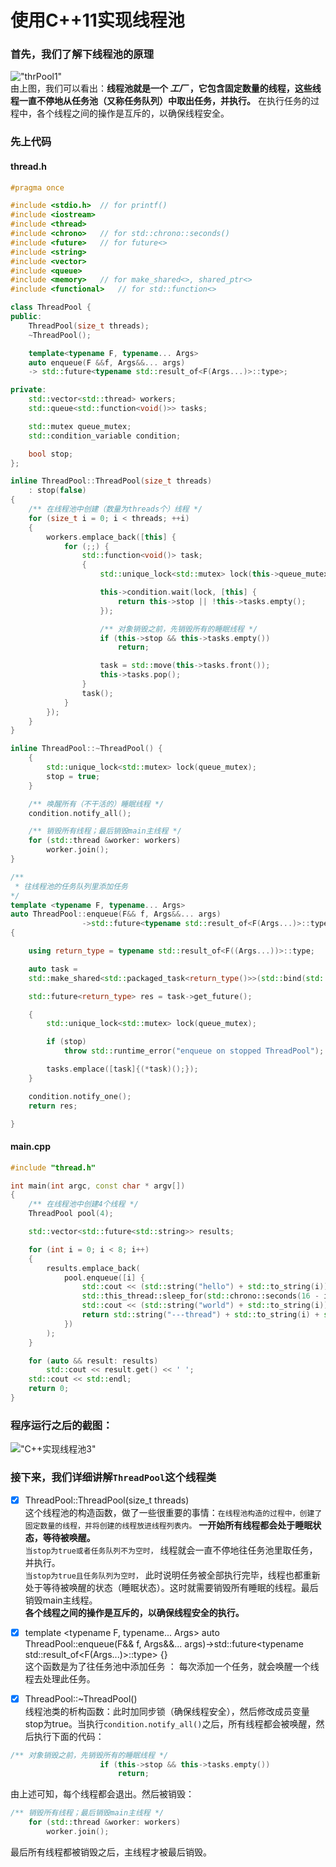 使用C++11实现线程池
=========
### 首先，我们了解下线程池的原理
!["thrPool1"](https://github.com/tycao/Cpp_mini_projects/blob/master/thread_pool/threadpool_1.png "thrPool1")<br />
由上图，我们可以看出：**线程池就是一个 _工厂_ ，它包含固定数量的线程，这些线程一直不停地从任务池（又称任务队列）中取出任务，并执行。**
在执行任务的过程中，各个线程之间的操作是互斥的，以确保线程安全。

### 先上代码
#### thread.h
```cpp
#pragma once

#include <stdio.h>  // for printf()
#include <iostream>
#include <thread>
#include <chrono>   // for std::chrono::seconds()
#include <future>   // for future<>
#include <string>
#include <vector>
#include <queue>
#include <memory>   // for make_shared<>, shared_ptr<>
#include <functional>   // for std::function<>

class ThreadPool {
public:
    ThreadPool(size_t threads);
    ~ThreadPool();

    template<typename F, typename... Args>
    auto enqueue(F &&f, Args&&... args)
    -> std::future<typename std::result_of<F(Args...)>::type>;

private:
    std::vector<std::thread> workers;
    std::queue<std::function<void()>> tasks;

    std::mutex queue_mutex;
    std::condition_variable condition;

    bool stop;
};

inline ThreadPool::ThreadPool(size_t threads)
    : stop(false)
{
    /** 在线程池中创建（数量为threads个）线程 */
    for (size_t i = 0; i < threads; ++i)
    {
        workers.emplace_back([this] {
            for (;;) {
                std::function<void()> task;
                {
                    std::unique_lock<std::mutex> lock(this->queue_mutex);

                    this->condition.wait(lock, [this] {
                        return this->stop || !this->tasks.empty();
                    });

                    /** 对象销毁之前，先销毁所有的睡眠线程 */
                    if (this->stop && this->tasks.empty())
                        return;

                    task = std::move(this->tasks.front());
                    this->tasks.pop();
                }
                task();
            }
        });
    }
}

inline ThreadPool::~ThreadPool() {
    {
        std::unique_lock<std::mutex> lock(queue_mutex);
        stop = true;
    }

    /** 唤醒所有（不干活的）睡眠线程 */
    condition.notify_all();

    /** 销毁所有线程；最后销毁main主线程 */
    for (std::thread &worker: workers)
        worker.join();
}

/**
 * 往线程池的任务队列里添加任务
*/
template <typename F, typename... Args>
auto ThreadPool::enqueue(F&& f, Args&&... args)
                ->std::future<typename std::result_of<F(Args...)>::type>
{

    using return_type = typename std::result_of<F((Args...))>::type;

    auto task =
    std::make_shared<std::packaged_task<return_type()>>(std::bind(std::forward<F>(f), std::forward<Args>(args)...));

    std::future<return_type> res = task->get_future();

    {
        std::unique_lock<std::mutex> lock(queue_mutex);

        if (stop)
            throw std::runtime_error("enqueue on stopped ThreadPool");

        tasks.emplace([task]{(*task)();});
    }

    condition.notify_one();
    return res;

}
```

#### main.cpp
```cpp
#include "thread.h"

int main(int argc, const char * argv[])
{
    /** 在线程池中创建4个线程 */
    ThreadPool pool(4);

    std::vector<std::future<std::string>> results;

    for (int i = 0; i < 8; i++)
    {
        results.emplace_back(
            pool.enqueue([i] {
                std::cout << (std::string("hello") + std::to_string(i)) << std::endl;
                std::this_thread::sleep_for(std::chrono::seconds(16 - i * 2));
                std::cout << (std::string("world") + std::to_string(i)) << std::endl;
                return std::string("---thread") + std::to_string(i) + std::string( "finished---");
            })
        );
    }

    for (auto && result: results)
        std::cout << result.get() << ' ';
    std::cout << std::endl;
    return 0;
}
```

### 程序运行之后的截图：
!["C++实现线程池3"](https://github.com/tycao/tycao.github.io/blob/master/thread_pool/result03.png "C++实现线程池3")<br />

### 接下来，我们详细讲解`ThreadPool`这个线程类
* [x] ThreadPool::ThreadPool(size_t threads) <br />
这个线程池的构造函数，做了一些很重要的事情：`在线程池构造的过程中，创建了固定数量的线程，并将创建的线程放进线程列表内。`  **一开始所有线程都会处于睡眠状态，等待被唤醒。** <br />
`当stop为true或者任务队列不为空时，` 线程就会一直不停地往任务池里取任务，并执行。<br />
`当stop为true且任务队列为空时，` 此时说明任务被全部执行完毕，线程也都重新处于等待被唤醒的状态（睡眠状态）。这时就需要销毁所有睡眠的线程。最后销毁main主线程。<br />
**各个线程之间的操作是互斥的，以确保线程安全的执行。**

* [x] template <typename F, typename... Args> auto ThreadPool::enqueue(F&& f, Args&&... args)->std::future<typename std::result_of<F(Args...)>::type> {} <br />
这个函数是为了往任务池中添加任务 ： 每次添加一个任务，就会唤醒一个线程去处理此任务。

* [x] ThreadPool::~ThreadPool() <br />
线程池类的析构函数：此时加同步锁（确保线程安全），然后修改成员变量stop为true。当执行`condition.notify_all()`之后，所有线程都会被唤醒，然后执行下面的代码：<br />
```cpp
/** 对象销毁之前，先销毁所有的睡眠线程 */
                    if (this->stop && this->tasks.empty())
                        return;
```
由上述可知，每个线程都会退出。然后被销毁：
```cpp
/** 销毁所有线程；最后销毁main主线程 */
    for (std::thread &worker: workers)
        worker.join();
```
最后所有线程都被销毁之后，主线程才被最后销毁。
